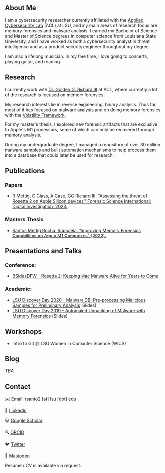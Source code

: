 <!-- # Home

Welcome to my personal homepage! -->


## About Me

I am a cybersecurity researcher currently affiliated with the [Applied Cybersecurity Lab](https://www.lsu.edu/cybersecurity/applied-cybersecurity-lab/index.php) (ACL) at LSU, and my main areas of research focus are memory forensics and malware analysis. I earned my Bachelor of Science and Master of Science degrees in computer science from Louisiana State University, and I have worked as both a cybersecurity analyst in threat intelligence and as a product security engineer throughout my degree. 

I am also a lifelong musician. In my free time, I love going to concerts, playing guitar, and reading. 


## Research

I currently work with [Dr. Golden G. Richard III](https://www.cct.lsu.edu/~golden/) at ACL, where currently a lot of the research is focused on memory forensics. 

My research interests lie in reverse engineering, binary analysis. Thus far, most of it has focused on malware analysis and on doing memory forensics with the [Volatility Framework](https://github.com/volatilityfoundation). 

For my master's thesis, I explored new forensic artifacts that are exclusive to Apple's M1 processors, some of which can only be recovered through memory analysis. 

During my undergraduate degree, I managed a repository of over 30 million malware samples and built automation mechanisms to help process them into a database that could later be used for research. 


## Publications
### Papers
- [R Mettig, C Glass, A Case, GG Richard III. "Assessing the threat of Rosetta 2 on Apple Silicon devices." Forensic Science International: Digital Investigation, 2023.](https://www.sciencedirect.com/science/article/abs/pii/S2666281723001300)

### Masters Thesis 
- [Santos Mettig Rocha, Raphaela. "Improving Memory Forensics Capabilities on Apple M1 Computers." (2022).](https://digitalcommons.lsu.edu/gradschool_theses/5529/)


## Presentations and Talks
### Conference:
- [BSidesDFW - Rosetta 2: Keeping Mac Malware Alive for Years to Come](https://www.youtube.com/watch?v=_ghEarqwAxo)

### Academic:
- [LSU Discover Day 2020 - Malware DB: Pre-processing Malicious Samples for Preliminary Analysis](https://github.com/rmettig/LSU-Discover-Day) (Slides)
- [LSU Discover Day 2019 - Automated Unpacking of Malware with Memory Forensics](https://github.com/rmettig/LSU-Discover-Day) (Slides)


## Workshops
- Intro to Git @ LSU Women in Computer Science (WICS)


## Blog
_TBA_


## Contact 

✉️ Email: rsanto2 [at] lsu [dot] edu

💼 [LinkedIn](https://www.linkedin.com/in/raphaelamettig/)

💻 [Google Scholar](https://scholar.google.com/citations?user=q7tfjiMAAAAJ&hl=en&oi=sra)

🔍 [ORCID](https://orcid.org/0000-0002-7261-9289)

🐦 [Twitter](https://twitter.com/rmettig_) 

🐘 [Mastodon](https://infosec.exchange/@rmettig)



Resume / CV is available via request. 


